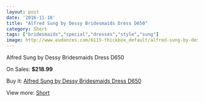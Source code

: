 ```yaml
---
layout: post
date: '2016-11-18'
title: "Alfred Sung by Dessy Bridesmaids Dress D650"
category: Short
tags: ["bridesmaids","special","dresses","style","sung"]
image: http://www.eudances.com/6115-thickbox_default/alfred-sung-by-dessy-bridesmaids-dress-d650.jpg
---
```

Alfred Sung by Dessy Bridesmaids Dress D650

On Sales: **$218.99**
<a href="https://www.eudances.com/en/short/2182-alfred-sung-by-dessy-bridesmaids-dress-d650.html"><amp-img layout="responsive" width="600" height="600" src="//www.eudances.com/6115-thickbox_default/alfred-sung-by-dessy-bridesmaids-dress-d650.jpg" alt="Alfred Sung by Dessy Bridesmaids Dress D650 0" /></a>
<a href="https://www.eudances.com/en/short/2182-alfred-sung-by-dessy-bridesmaids-dress-d650.html"><amp-img layout="responsive" width="600" height="600" src="//www.eudances.com/6116-thickbox_default/alfred-sung-by-dessy-bridesmaids-dress-d650.jpg" alt="Alfred Sung by Dessy Bridesmaids Dress D650 1" /></a>

Buy it: [Alfred Sung by Dessy Bridesmaids Dress D650](https://www.eudances.com/en/short/2182-alfred-sung-by-dessy-bridesmaids-dress-d650.html "Alfred Sung by Dessy Bridesmaids Dress D650")

View more: [Short](https://www.eudances.com/en/25-short "Short")